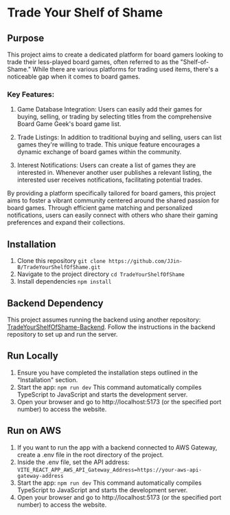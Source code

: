 # Trade Your Shelf of Shame

## Purpose
This project aims to create a dedicated platform for board gamers looking to trade their less-played board games, often referred to as the "Shelf-of-Shame." While there are various platforms for trading used items, there's a noticeable gap when it comes to board games.

### Key Features:
1. Game Database Integration:
Users can easily add their games for buying, selling, or trading by selecting titles from the comprehensive Board Game Geek's board game list.

2. Trade Listings:
In addition to traditional buying and selling, users can list games they're willing to trade. This unique feature encourages a dynamic exchange of board games within the community.

3. Interest Notifications:
Users can create a list of games they are interested in. Whenever another user publishes a relevant listing, the interested user receives notifications, facilitating potential trades.

By providing a platform specifically tailored for board gamers, this project aims to foster a vibrant community centered around the shared passion for board games. Through efficient game matching and personalized notifications, users can easily connect with others who share their gaming preferences and expand their collections.


## Installation
1. Clone this repository `git clone https://github.com/JJin-B/TradeYourShelfOfShame.git`
2. Navigate to the project directory `cd TradeYourShelfOfShame`
3. Install dependencies `npm install`

## Backend Dependency
This project assumes running the backend using another repository: [TradeYourShelfOfShame-Backend](https://github.com/JJin-B/TTYS-Backend). Follow the instructions in the backend repository to set up and run the server.


## Run Locally
1. Ensure you have completed the installation steps outlined in the "Installation" section.
2. Start the app:
 `npm run dev`
This command automatically compiles TypeScript to JavaScript and starts the development server.
3. Open your browser and go to http://localhost:5173 (or the specified port number) to access the website.

## Run on AWS
1. If you want to run the app with a backend connected to AWS Gateway, create a .env file in the root directory of the project.
2. Inside the .env file, set the API address:
  `VITE_REACT_APP_AWS_API_Gateway_Address=https://your-aws-api-gateway-address`
3. Start the app:
 `npm run dev`
This command automatically compiles TypeScript to JavaScript and starts the development server.
4. Open your browser and go to http://localhost:5173 (or the specified port number) to access the website.


